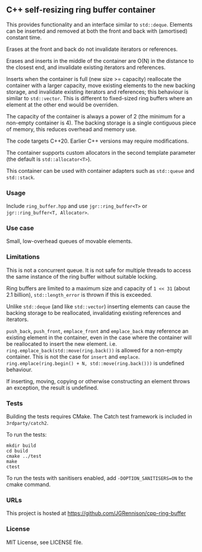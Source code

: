 ## C++ self-resizing ring buffer container

This provides functionality and an interface similar to `std::deque`.
Elements can be inserted and removed at both the front and back with (amortised) constant time.

Erases at the front and back do not invalidate iterators or references.

Erases and inserts in the middle of the container are O(N) in the distance to the closest end, and invalidate existing iterators and references.

Inserts when the container is full (new size >= capacity) reallocate the container with a larger capacity, move existing elements to the new backing storage,
and invalidate existing iterators and references; this behaviour is similar to `std::vector`.
This is different to fixed-sized ring buffers where an element at the other end would be overriden.

The capacity of the container is always a power of 2 (the minimum for a non-empty container is 4).
The backing storage is a single contiguous piece of memory, this reduces overhead and memory use.

The code targets C++20. Earlier C++ versions may require modifications.

The container supports custom allocators in the second template parameter (the default is `std::allocator<T>`).

This container can be used with container adapters such as `std::queue` and `std::stack`.

### Usage

Include `ring_buffer.hpp` and use `jgr::ring_buffer<T>` or `jgr::ring_buffer<T, Allocator>`.

### Use case

Small, low-overhead queues of movable elements.

### Limitations

This is not a concurrent queue. It is not safe for multiple threads to access the same instance of the ring buffer without suitable locking.

Ring buffers are limited to a maximum size and capacity of `1 << 31` (about 2.1 billion), `std::length_error` is thrown if this is exceeded.

Unlike `std::deque` (and like `std::vector`) inserting elements can cause the backing storage to be reallocated, invalidating existing references and iterators.

`push_back`, `push_front`, `emplace_front` and `emplace_back` may reference an existing element in the container, even in the case where the container will be
reallocated to insert the new element. i.e. `ring.emplace_back(std::move(ring.back())` is allowed for a non-empty container.
This is not the case for `insert` and `emplace`. `ring.emplace(ring.begin() + N, std::move(ring.back()))` is undefined behaviour.

If inserting, moving, copying or otherwise constructing an element throws an exception, the result is undefined.

### Tests

Building the tests requires CMake. The Catch test framework is included in `3rdparty/catch2`.

To run the tests:
```
mkdir build
cd build
cmake ../test
make
ctest
```

To run the tests with sanitisers enabled, add `-DOPTION_SANITISERS=ON` to the cmake command.

### URLs

This project is hosted at https://github.com/JGRennison/cpp-ring-buffer

### License

MIT License, see LICENSE file.
